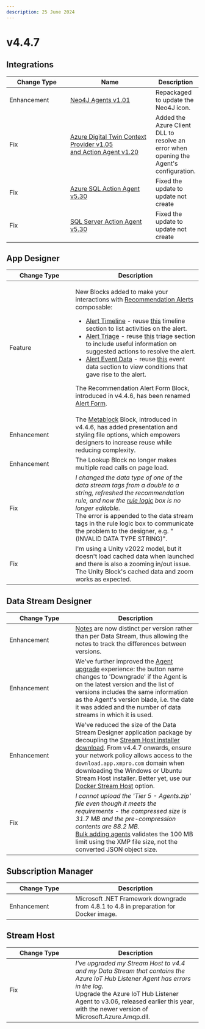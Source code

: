 ```yaml
---
description: 25 June 2024
---
```


# v4.4.7

## Integrations

<table><thead><tr><th width="155">Change Type</th><th width="250">Name</th><th>Description</th></tr></thead><tbody><tr><td>Enhancement</td><td><a href="https://xmpro.gitbook.io/neo4j/">Neo4J Agents v1.01</a></td><td>Repackaged to update the Neo4J icon.</td></tr><tr><td>Fix</td><td><a href="https://xmpro.gitbook.io/azure-digital-twin/">Azure Digital Twin Context Provider v1.05<br>and Action Agent v1.20</a></td><td>Added the Azure Client DLL to resolve an error when opening the Agent's configuration.</td></tr><tr><td>Fix</td><td><a href="https://xmpro.gitbook.io/azure-sql/">Azure SQL Action Agent v5.30</a></td><td>Fixed the update to update not create</td></tr><tr><td>Fix</td><td><a href="https://xmpro.gitbook.io/sql-server/">SQL Server Action Agent v5.30</a></td><td>Fixed the update to update not create</td></tr></tbody></table>

## App Designer

<table><thead><tr><th width="157">Change Type</th><th>Description</th></tr></thead><tbody><tr><td>Feature</td><td><p>New Blocks added to make your interactions with <a href="../concepts/recommendation/recommendation-alert.md">Recommendation Alerts</a> composable:</p><ul><li><a href="../blocks-toolbox/recommendations/alert-timeline.md">Alert Timeline</a> - reuse <a href="../concepts/recommendation/recommendation-alert.md#timeline">this</a> timeline section to list activities on the alert. </li><li><a href="../blocks-toolbox/recommendations/alert-triage.md">Alert Triage</a> - reuse <a href="../concepts/recommendation/recommendation-alert.md#triage-instructions">this</a> triage section to include useful information on suggested actions to resolve the alert.</li><li><a href="../blocks-toolbox/recommendations/alert-event-data.md">Alert Event Data</a> - reuse <a href="../concepts/recommendation/recommendation-alert.md#event-data">this</a> event data section to view conditions that gave rise to the alert. </li></ul><p>The Recommendation Alert Form Block, introduced in v4.4.6, has been renamed <a href="../blocks-toolbox/recommendations/recommendation-form.md">Alert Form</a>.</p></td></tr><tr><td>Enhancement</td><td>The <a href="../blocks-toolbox/advanced/metablock.md">Metablock</a> Block, introduced in v4.4.6, has added presentation and styling file options, which empowers designers to increase reuse while reducing complexity.</td></tr><tr><td>Enhancement</td><td>The Lookup Block no longer makes multiple read calls on page load.</td></tr><tr><td>Fix</td><td><em>I changed the data type of one of the data stream tags from a double to a string, refreshed the recommendation rule, and now the</em> <a href="../concepts/recommendation/rule.md#rule-logic"><em>rule logic</em></a> <em>box is no longer editable.</em><br>The error is appended to the data stream tags in the rule logic box to communicate the problem to the designer, e.g. "(INVALID DATA TYPE STRING)". </td></tr><tr><td>Fix</td><td>I'm using a Unity v2022  model, but it doesn't load cached data when launched and there is also a zooming in/out issue. <br>The Unity Block's cached data and zoom works as expected.</td></tr></tbody></table>

## Data Stream Designer

<table><thead><tr><th width="157">Change Type</th><th>Description</th></tr></thead><tbody><tr><td>Enhancement</td><td><a href="../how-tos/data-streams/use-business-case-and-notes.md#adding-notes">Notes</a> are now distinct per version rather than per Data Stream, thus allowing the notes to track the differences between versions.</td></tr><tr><td>Enhancement</td><td>We've further improved the <a href="../how-tos/data-streams/upgrade-a-stream-object-version.md">Agent upgrade</a> experience: the button name changes to 'Downgrade' if the Agent is on the latest version and the list of versions includes the same information as the Agent's version blade, i.e. the date it was added and the number of data streams in which it is used.</td></tr><tr><td>Enhancement</td><td>We've reduced the size of the Data Stream Designer application package by decoupling the <a href="../installation/3.-complete-installation/install-stream-host/#download-the-installer">Stream Host installer download</a>. From v4.4.7 onwards, ensure your network policy allows access to the <code>download.app.xmpro.com</code> domain when downloading the Windows or Ubuntu Stream Host installer. Better yet, use our <a href="../installation/3.-complete-installation/install-stream-host/docker.md">Docker Stream Host</a> option.</td></tr><tr><td>Fix</td><td><em>I cannot upload the 'Tier 5 - Agents.zip' file even though it meets the requirements - the compressed size is 31.7 MB and the pre-compression contents are 88.2 MB.</em><br><a href="../how-tos/agents/manage-agents.md#bulk-adding-agents">Bulk adding agents</a> validates the 100 MB limit using the XMP file size, not the converted JSON object size.  </td></tr></tbody></table>

## Subscription Manager

<table><thead><tr><th width="157">Change Type</th><th>Description</th></tr></thead><tbody><tr><td>Enhancement</td><td>Microsoft .NET Framework downgrade from 4.8.1 to 4.8 in preparation for Docker image.</td></tr></tbody></table>

## Stream Host

<table><thead><tr><th width="157">Change Type</th><th>Description</th></tr></thead><tbody><tr><td>Fix</td><td><em>I've upgraded my Stream Host to v4.4 and my Data Stream that contains the Azure IoT Hub Listener Agent has errors in the log.</em><br>Upgrade the Azure IoT Hub Listener Agent to v3.06, released earlier this year, with the newer version of Microsoft.Azure.Amqp.dll.  </td></tr></tbody></table>

